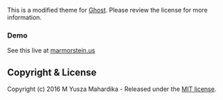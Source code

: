 This is a modified theme for [Ghost](https://github.com/tryghost/ghost/). Please review the license for more information.

### Demo
See this live at [marmorstein.us](http://marmorstein.us)

## Copyright & License

Copyright (c) 2016 M Yusza Mahardika - Released under the [MIT license](LICENSE).
